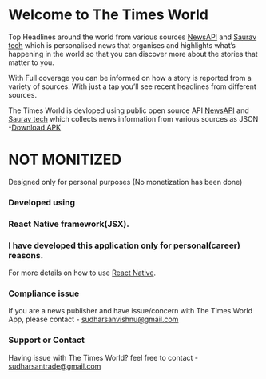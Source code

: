 # Welcome to The Times World 

Top Headlines around the world from various sources [NewsAPI](https://newsapi.org/docs/client-libraries/python) and [Saurav tech](https://github.com/SauravKanchan/NewsAPI)
which is personalised news that organises and highlights what’s happening in the world so that you can discover more about the stories that matter to you.

With Full coverage you can be informed on how a story is reported from a variety of sources. With just a tap you’ll see recent headlines from different sources.

The Times World is devloped using public open source API [NewsAPI](https://newsapi.org/docs/client-libraries/python) and [Saurav tech](https://github.com/SauravKanchan/NewsAPI) which collects news information from various sources as JSON -[Download APK](https://drive.google.com/file/d/1Ma2bFKI_xdNJOp9URwSlFYOxlDMHPpB9/view?usp=sharing) 


# NOT MONITIZED

Designed only for personal purposes (No monetization has been done)

### Developed using

### React Native framework(JSX). 
### I have developed this application only for personal(career) reasons.

For more details on how to use [React Native](https://reactnative.dev/docs/getting-started).

### Compliance issue 

If you are a news publisher and have issue/concern with The Times World App, please contact - sudharsanvishnu@gmail.com

### Support or Contact

Having issue with The Times World? 
feel free to contact - sudharsantrade@gmail.com

